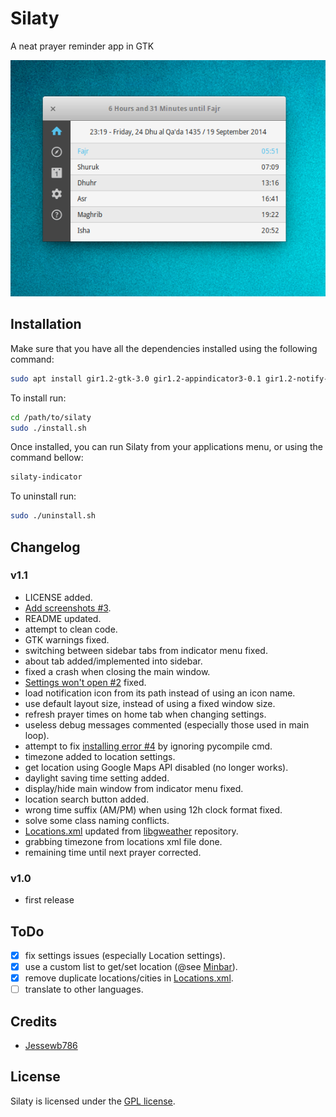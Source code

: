 Silaty
======

A neat prayer reminder app in GTK

![screenshot](screenshots/Silaty.png)

## Installation

Make sure that you have all the dependencies installed using the following command:
```bash
sudo apt install gir1.2-gtk-3.0 gir1.2-appindicator3-0.1 gir1.2-notify-0.7 gir1.2-gstreamer-1.0
```

To install run:
```bash
cd /path/to/silaty
sudo ./install.sh
```

Once installed, you can run Silaty from your applications menu, or using the command bellow:
```bash
silaty-indicator
```

To uninstall run:
```bash
sudo ./uninstall.sh
```

## Changelog

### v1.1

* LICENSE added.
* [Add screenshots #3](https://github.com/Jessewb786/Silaty/issues/3).
* README updated.
* attempt to clean code.
* GTK warnings fixed.
* switching between sidebar tabs from indicator menu fixed.
* about tab added/implemented into sidebar.
* fixed a crash when closing the main window.
* [Settings won't open #2](https://github.com/Jessewb786/Silaty/issues/2) fixed.
* load notification icon from its path instead of using an icon name.
* use default layout size, instead of using a fixed window size.
* refresh prayer times on home tab when changing settings.
* useless debug messages commented (especially those used in main loop).
* attempt to fix [installing error #4](https://github.com/Jessewb786/Silaty/issues/4) by ignoring pycompile cmd.
* timezone added to location settings.
* get location using Google Maps API disabled (no longer works).
* daylight saving time setting added.
* display/hide main window from indicator menu fixed.
* location search button added.
* wrong time suffix (AM/PM) when using 12h clock format fixed.
* solve some class naming conflicts.
* [Locations.xml](data/Locations.xml) updated from [libgweather](https://github.com/GNOME/libgweather) repository.
* grabbing timezone from locations xml file done.
* remaining time until next prayer corrected.

### v1.0

* first release

## ToDo

- [x] fix settings issues (especially Location settings).
- [x] use a custom list to get/set location (@see [Minbar](https://github.com/fajran/minbar)).
- [x] remove duplicate locations/cities in [Locations.xml](data/Locations.xml).
- [ ] translate to other languages.

## Credits

- [Jessewb786](https://github.com/Jessewb786)

## License

Silaty is licensed under the [GPL license](LICENSE).

